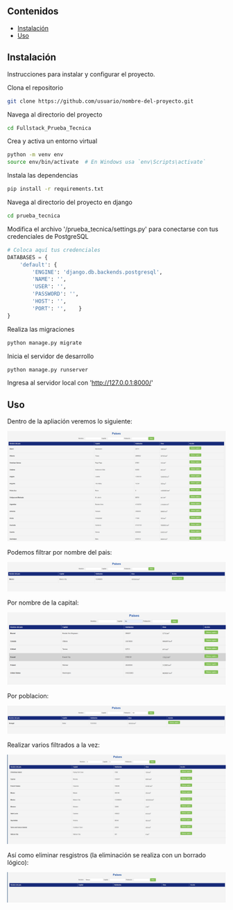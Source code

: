 ## Contenidos

- [Instalación](#instalación)
- [Uso](#uso)


## Instalación

Instrucciones para instalar y configurar el proyecto.

Clona el repositorio
```bash
git clone https://github.com/usuario/nombre-del-proyecto.git
```
Navega al directorio del proyecto
```bash
cd Fullstack_Prueba_Tecnica
```
Crea y activa un entorno virtual

```bash
python -m venv env
source env/bin/activate  # En Windows usa `env\Scripts\activate`
```

Instala las dependencias
```bash
pip install -r requirements.txt
``` 

Navega al directorio del proyecto en django
```bash
cd prueba_tecnica
```

Modifica el archivo '/prueba_tecnica/settings.py' para conectarse con tus credenciales de PostgreSQL
```python
# Coloca aquí tus credenciales
DATABASES = {
    'default': {
        'ENGINE': 'django.db.backends.postgresql',
        'NAME': '',
        'USER': '',
        'PASSWORD': '',
        'HOST': '',
        'PORT': '',    }
}
```

Realiza las migraciones
```bash
python manage.py migrate
```

Inicia el servidor de desarrollo
```bash
python manage.py runserver
```
Ingresa al servidor local con 'http://127.0.0.1:8000/'

## Uso

Dentro de la apliación veremos lo siguiente:

![Página principal](images/homepage.jpg)

Podemos filtrar por nombre del pais:

![](images/filtrado_por_nombre.png)

Por nombre de la capital:

![](images/filtrado_por_capital.png)

Por poblacion:

![](images/Filtrado_por_poblacion.png)

Realizar varios filtrados a la vez:

![](images/Filtrado_doble.jpg)

Así como eliminar resgistros (la eliminación se realiza con un borrado lógico):

![se eliminó a México de los registros](images/eliminacion.jpg)
